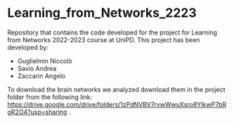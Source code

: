 # Learning_from_Networks_2223
 Repository that contains the code developed for the project for Learning from Networks 2022-2023 course at UniPD.
This project has been developed by:
- Guglielmin Niccolò
- Savio Andrea
- Zaccarin Angelo

To download the brain networks we analyzed download them in the project folder from the following link: https://drive.google.com/drive/folders/1zPdNVBV7rywWwuXsro8YIkwP7bRgR2O4?usp=sharing .